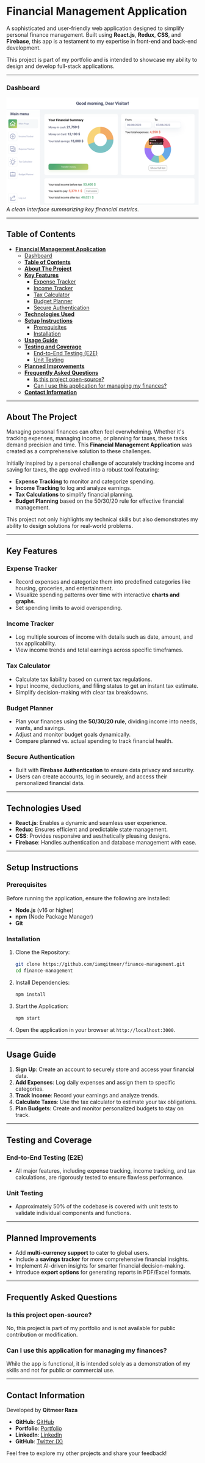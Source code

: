 # **Financial Management Application**

A sophisticated and user-friendly web application designed to simplify personal finance management. Built using **React.js**, **Redux**, **CSS**, and **Firebase**, this app is a testament to my expertise in front-end and back-end development.

This project is part of my portfolio and is intended to showcase my ability to design and develop full-stack applications.

---

### Dashboard

![Dashboard](./src/assets/main-screen.png)  
_A clean interface summarizing key financial metrics._

---

## **Table of Contents**

- [**Financial Management Application**](#financial-management-application)
    - [Dashboard](#dashboard)
  - [**Table of Contents**](#table-of-contents)
  - [**About The Project**](#about-the-project)
  - [**Key Features**](#key-features)
    - [Expense Tracker](#expense-tracker)
    - [Income Tracker](#income-tracker)
    - [Tax Calculator](#tax-calculator)
    - [Budget Planner](#budget-planner)
    - [Secure Authentication](#secure-authentication)
  - [**Technologies Used**](#technologies-used)
  - [**Setup Instructions**](#setup-instructions)
    - [Prerequisites](#prerequisites)
    - [Installation](#installation)
  - [**Usage Guide**](#usage-guide)
  - [**Testing and Coverage**](#testing-and-coverage)
    - [End-to-End Testing (E2E)](#end-to-end-testing-e2e)
    - [Unit Testing](#unit-testing)
  - [**Planned Improvements**](#planned-improvements)
  - [**Frequently Asked Questions**](#frequently-asked-questions)
    - [Is this project open-source?](#is-this-project-open-source)
    - [Can I use this application for managing my finances?](#can-i-use-this-application-for-managing-my-finances)
  - [**Contact Information**](#contact-information)

---

## **About The Project**

Managing personal finances can often feel overwhelming. Whether it's tracking expenses, managing income, or planning for taxes, these tasks demand precision and time. This **Financial Management Application** was created as a comprehensive solution to these challenges.

Initially inspired by a personal challenge of accurately tracking income and saving for taxes, the app evolved into a robust tool featuring:

- **Expense Tracking** to monitor and categorize spending.
- **Income Tracking** to log and analyze earnings.
- **Tax Calculations** to simplify financial planning.
- **Budget Planning** based on the 50/30/20 rule for effective financial management.

This project not only highlights my technical skills but also demonstrates my ability to design solutions for real-world problems.

---

## **Key Features**

### Expense Tracker

- Record expenses and categorize them into predefined categories like housing, groceries, and entertainment.
- Visualize spending patterns over time with interactive **charts and graphs**.
- Set spending limits to avoid overspending.

### Income Tracker

- Log multiple sources of income with details such as date, amount, and tax applicability.
- View income trends and total earnings across specific timeframes.

### Tax Calculator

- Calculate tax liability based on current tax regulations.
- Input income, deductions, and filing status to get an instant tax estimate.
- Simplify decision-making with clear tax breakdowns.

### Budget Planner

- Plan your finances using the **50/30/20 rule**, dividing income into needs, wants, and savings.
- Adjust and monitor budget goals dynamically.
- Compare planned vs. actual spending to track financial health.

### Secure Authentication

- Built with **Firebase Authentication** to ensure data privacy and security.
- Users can create accounts, log in securely, and access their personalized financial data.

---

## **Technologies Used**

- **React.js**: Enables a dynamic and seamless user experience.
- **Redux**: Ensures efficient and predictable state management.
- **CSS**: Provides responsive and aesthetically pleasing designs.
- **Firebase**: Handles authentication and database management with ease.

---

## **Setup Instructions**

### Prerequisites

Before running the application, ensure the following are installed:

- **Node.js** (v16 or higher)
- **npm** (Node Package Manager)
- **Git**

### Installation

1. Clone the Repository:

   ```bash
   git clone https://github.com/iamqitmeer/finance-management.git
   cd finance-management
   ```

2. Install Dependencies:

   ```bash
   npm install
   ```

3. Start the Application:

   ```bash
   npm start
   ```

4. Open the application in your browser at `http://localhost:3000`.

---

## **Usage Guide**

1. **Sign Up**: Create an account to securely store and access your financial data.
2. **Add Expenses**: Log daily expenses and assign them to specific categories.
3. **Track Income**: Record your earnings and analyze trends.
4. **Calculate Taxes**: Use the tax calculator to estimate your tax obligations.
5. **Plan Budgets**: Create and monitor personalized budgets to stay on track.

---

## **Testing and Coverage**

### End-to-End Testing (E2E)

- All major features, including expense tracking, income tracking, and tax calculations, are rigorously tested to ensure flawless performance.

### Unit Testing

- Approximately 50% of the codebase is covered with unit tests to validate individual components and functions.

---

## **Planned Improvements**

- Add **multi-currency support** to cater to global users.
- Include a **savings tracker** for more comprehensive financial insights.
- Implement AI-driven insights for smarter financial decision-making.
- Introduce **export options** for generating reports in PDF/Excel formats.

---

## **Frequently Asked Questions**

### Is this project open-source?

No, this project is part of my portfolio and is not available for public contribution or modification.

### Can I use this application for managing my finances?

While the app is functional, it is intended solely as a demonstration of my skills and not for public or commercial use.

---

## **Contact Information**

Developed by **Qitmeer Raza**

- **GitHub**: [GitHub](https://github.com/iamqitmeer)
- **Portfolio**: [Portfolio](https://iamqitmeer-portfolio.vercel.app)
- **LinkedIn**: [LinkedIn](https://linkedin.com/in/iamqitmeer)
- **GitHub**: [Twitter (X)](https://x.com/iamqitmeer)

Feel free to explore my other projects and share your feedback!
